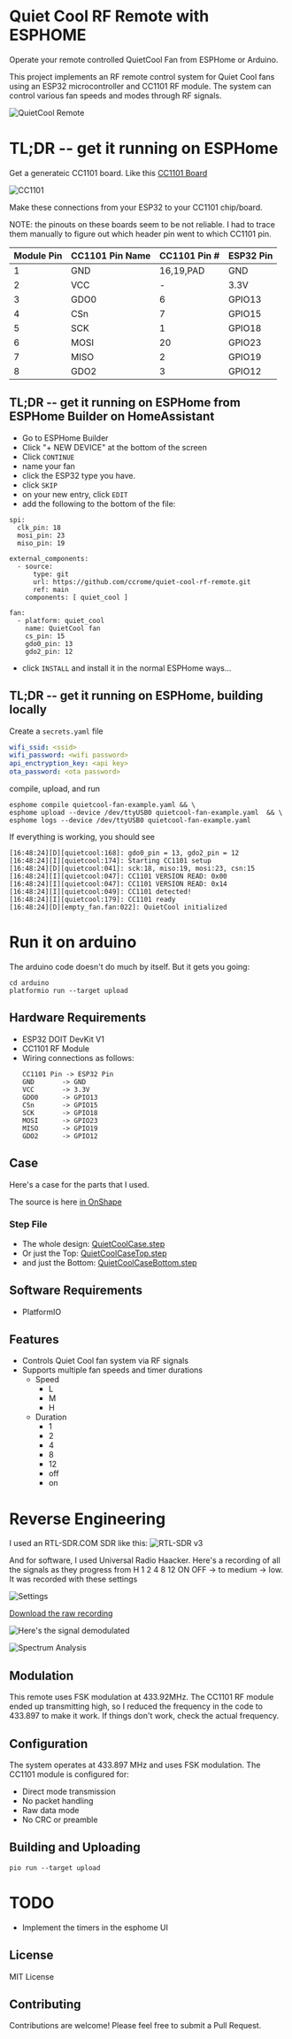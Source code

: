 # Quiet Cool RF Remote with ESPHOME
Operate your remote controlled QuietCool Fan from ESPHome or Arduino.


This project implements an RF remote control system for Quiet Cool fans using an ESP32 microcontroller and CC1101 RF module.
The system can control various fan speeds and modes through RF signals.

![QuietCool Remote](images/quietcool_fan.png)

# TL;DR -- get it running on ESPHome
Get a generateic CC1101 board.  Like this [CC1101 Board](https://www.amazon.com/dp/B0D3W9GVRQ?ref=ppx_yo2ov_dt_b_fed_asin_title)

![CC1101](images/41x16EagV+L._SL1000_.jpg)


Make these connections from your ESP32 to your CC1101 chip/board.

NOTE: the pinouts on these boards seem to be not reliable.  I had to trace them manually to figure out which header pin went to which CC1101 pin.  

| Module Pin | CC1101 Pin Name | CC1101 Pin #| ESP32 Pin |
|------------|-----------------|-------------|-----------|
| 1          | GND             | 16,19,PAD   | GND       |
| 2          | VCC             | -           | 3.3V      |
| 3          | GDO0            | 6           | GPIO13    |
| 4          | CSn             | 7           | GPIO15    |
| 5          | SCK             | 1           | GPIO18    |
| 6          | MOSI            | 20          | GPIO23    |
| 7          | MISO            | 2           | GPIO19    |
| 8          | GDO2            | 3           | GPIO12    |


## TL;DR -- get it running on ESPHome from ESPHome Builder on HomeAssistant

* Go to ESPHome Builder
* Click "+ NEW DEVICE" at the bottom of the screen
* Click `CONTINUE`
* name your fan
* click the ESP32 type you have.
* click `SKIP`
* on your new entry, click `EDIT`
* add the following to the bottom of the file:
```
spi:
  clk_pin: 18
  mosi_pin: 23
  miso_pin: 19

external_components:
  - source:
      type: git
      url: https://github.com/ccrome/quiet-cool-rf-remote.git
      ref: main
    components: [ quiet_cool ]

fan:
  - platform: quiet_cool
    name: QuietCool fan
    cs_pin: 15
    gdo0_pin: 13
    gdo2_pin: 12
```
* click `INSTALL` and install it in the normal ESPHome ways...

## TL;DR -- get it running on ESPHome, building locally

Create a `secrets.yaml` file
```secrets.yaml
wifi_ssid: <ssid>
wifi_password: <wifi password>
api_enctryption_key: <api key>
ota_password: <ota password>
```


compile, upload, and run
```
esphome compile quietcool-fan-example.yaml && \
esphome upload --device /dev/ttyUSB0 quietcool-fan-example.yaml  && \
esphome logs --device /dev/ttyUSB0 quietcool-fan-example.yaml
```

If everything is working, you should see
```
[16:48:24][D][quietcool:168]: gdo0_pin = 13, gdo2_pin = 12
[16:48:24][I][quietcool:174]: Starting CC1101 setup
[16:48:24][D][quietcool:041]: sck:18, miso:19, mosi:23, csn:15
[16:48:24][I][quietcool:047]: CC1101 VERSION READ: 0x00
[16:48:24][I][quietcool:047]: CC1101 VERSION READ: 0x14
[16:48:24][I][quietcool:049]: CC1101 detected!
[16:48:24][I][quietcool:179]: CC1101 ready
[16:48:24][D][empty_fan.fan:022]: QuietCool initialized
```

# Run it on arduino
The arduino code doesn't do much by itself.  But it gets you going:

```
cd arduino
platformio run --target upload
```

## Hardware Requirements

- ESP32 DOIT DevKit V1
- CC1101 RF Module
- Wiring connections as follows:
  ```
  CC1101 Pin -> ESP32 Pin
  GND       -> GND
  VCC       -> 3.3V
  GDO0      -> GPIO13
  CSn       -> GPIO15
  SCK       -> GPIO18
  MOSI      -> GPIO23
  MISO      -> GPIO19
  GDO2      -> GPIO12
  ```

## Case
Here's a case for the parts that I used.

The source is here [in OnShape](https://cad.onshape.com/documents/23ba2be84b2f4dcf9bfd73fc/v/3fa4bea9b4bb4353b99b35e1/e/0985333c7a3d43ad0383c966)

### Step File

* The whole design: [QuietCoolCase.step](3d/step/QuietCoolCase.step)
* Or just the Top: [QuietCoolCaseTop.step](3d/step/QuietCoolCaseTop.step)
* and just the Bottom: [QuietCoolCaseBottom.step](3d/step/QuietCoolCaseBottom.step)

## Software Requirements

- PlatformIO


## Features

- Controls Quiet Cool fan system via RF signals
- Supports multiple fan speeds and timer durations
  - Speed
    - L
    - M
    - H
  - Duration
    - 1
    - 2
    - 4
    - 8
    - 12
    - off
    - on

# Reverse Engineering
I used an RTL-SDR.COM SDR like this:
![RTL-SDR v3](images/rtl-sdrv3-500.jpg)

And for software, I used Universal Radio Haacker.  Here's a recording of all the signals as they progress from H 1 2 4 8 12 ON OFF -> to medium -> low.  It was recorded with these settings

![Settings](images/record-settings.png)

[Download the raw recording](recordings/RTL-SDR-20250510_080358-433_92MHz-1MSps-1MHz.complex16s.gz)

![Here's the signal demodulated](images/urh-demodulated.png)

![Spectrum Analysis](images/spectrum.png)

## Modulation
This remote uses FSK modulation at 433.92MHz.  The CC1101 RF module ended up transmitting high, so I reduced the frequency in the code to 433.897 to make it work.  If things don't work, check the actual frequency.


## Configuration

The system operates at 433.897 MHz and uses FSK modulation. The CC1101 module is configured for:
- Direct mode transmission
- No packet handling
- Raw data mode
- No CRC or preamble

## Building and Uploading

```pio run --target upload```

# TODO
* Implement the timers in the esphome UI

## License
MIT License

## Contributing

Contributions are welcome! Please feel free to submit a Pull Request.

